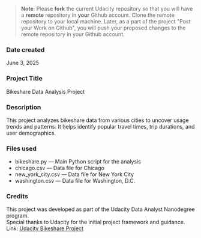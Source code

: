 >**Note**: Please **fork** the current Udacity repository so that you will have a **remote** repository in **your** Github account. Clone the remote repository to your local machine. Later, as a part of the project "Post your Work on Github", you will push your proposed changes to the remote repository in your Github account.

### Date created
June 3, 2025

### Project Title
Bikeshare Data Analysis Project

### Description
This project analyzes bikeshare data from various cities to uncover usage trends and patterns. It helps identify popular travel times, trip durations, and user demographics.

### Files used
- bikeshare.py — Main Python script for the analysis
- chicago.csv — Data file for Chicago
- new_york_city.csv — Data file for New York City
- washington.csv — Data file for Washington, D.C.

### Credits
This project was developed as part of the Udacity Data Analyst Nanodegree program.  
Special thanks to Udacity for the initial project framework and guidance.  
Link: [Udacity Bikeshare Project](https://www.udacity.com/course/data-analyst-nanodegree--nd002)

